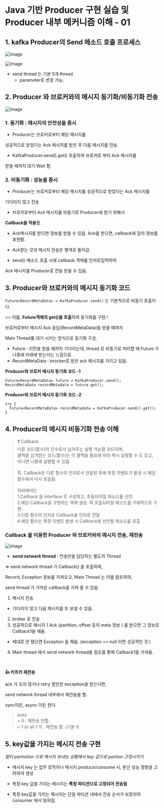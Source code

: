 
# Java 기반 Producer 구현 실습 및 Producer 내부 메커니즘 이해 - 01

## 1. kafka Producer의 Send 메소드 호출 프로세스
![image](https://github.com/CokeLee777/kafka-perfect-guide/assets/66711073/d8f016ec-9139-41c0-9036-8c8bf9d74ebd)

![image](https://github.com/CokeLee777/kafka-perfect-guide/assets/66711073/70decea7-41c5-4555-b271-76cea0988d52)

- send thread 는 기본 5개 thread
  - parameter로 변경 가능.

## 2. Producer 와 브로커와의 메시지 동기화/비동기화  전송

![image](https://github.com/CokeLee777/kafka-perfect-guide/assets/66711073/51a9523d-abe0-4a65-9f59-1a14aa5b5c98)


### 1. 동기화 : 메시지의 안전성을 중시
- Producer는 브로커로부터 해당 메시지를 

성공적으로 받았다는 Ack 메시지를 받은 후 다음 메시지를 전송.

- KafkaProducer.send().get() 호출하여 브로커로 부터 Ack 메시지를 

받을 때까지 대기 Wait 함.

### 2. 비동기화 : 성능을 중시
- Producer는 브로커로부터 해당 메시지를 성공적으로 받았다는 Ack 메시지를 

기다리지 않고 전송

- 브로커로부터 Ack 메시지를 비동기로 Producer에 받기 위해서

**Callback을 적용**함. 
  - Ack메시지를 받으면 정보를 받을 수 있음. Ack를 받으면, callback에 담아 정보를 표현함.

- Ack받는 것과 메시지 전송은 별개로 돌아감.

- send() 메소드 호출 시에 callback 객체를 인자로입력하여

Ack 메시지를 Producer로 전달 받을 수 있음.

## 3. Producer와 브로커와의 메시지 동기화 코드
```Future<RecordMetaData> = KafkaProducer.send()``` 는 기본적으로 비동기 호출이다.

=> 이를, **Future객체의 get()을 호출**하여 동기화를 구현.!

  브로커로부터 메시지 Ack 응답(RecordMetaData)을 받을 때까지 
  
  Main Thread를 대기 시키는 방식으로 동기화 구성.

- Future : 리턴을 받을 때까지 기다리는데, thread 로 비동기로 처리할 때 Future 가 나중에 미래에 받는다는 느낌으로.
- RecordMetaData : brocker로 받은 ack 메시지를 가지고 있음.

**Producer와 브로커 메시지 동기화 코드 -1**

```
Future<RecordMetaData> future = KafkaProducer.send();
RecordMetaData recordMetadata = future.get();
```

**Producer와 브로커 메시지 동기화 코드 -2**
```
try {
  Future<RecordMetaData> recordMetadata = KafkaProducer.send().get();
} 
```

## 4. Producer의 메시지 비동기화 전송 이해


> :question: Callback
\
다른 코드(함수)의 인수로서 넘겨주는 실행 가능함 코드이며, 
\
콜백을 넘겨받는 코드(함수)는 이 콜백을 필요에 따라 즉시 실행할 수 도 있고, 
\
아니면 나중에 실행할 수 있음.
\
\
즉, Callback은 다른 함수의 인자로서 전달된 후에 특정 이벤트가 발생 시 해당 함수에서 다시 호출됨.
\
\
자바에서는
\
1.Callback 을 interface 로 구성하고, 호출되어질 메소드를 선언.
\
2.해당 Callback을 구현하는 객체 생성. 즉 호출되어질 메소드를 구체적으로 구현.
\
3.다른 함수의 인지로 Callback을 인자로 전달
\
4.해당 함수는 특정 이벤트 발생 시 Callback에 선언될 메소드를 호출


### Callback 을 이용한 Producer 와 브로커와의 메시지 전송, 재전송

![image](https://github.com/CokeLee777/kafka-perfect-guide/assets/66711073/0980ed07-97b5-463c-9f65-9c03beccfe5c)

- **send network thread** : 전송만을 담당하는 별도의 Thread

=>  send network thread 가 Callback() 을 호출하여,
 
 Record, Exception 정보를 가져오고, Main Thread 는 이를 참조하여, 
 
 send thread 가 가져온 callback을 가져 올 수 있음.

1. 메시지 전송
  - 기다리지 않고 다음 메시지를 또 보낼 수 있음.
2. broker 로 전송
3.  성공적으로 메시지 1 Ack (partition, offset 등의 meta 정보 ) 를 받으면 그 정보로 Callback1을 채움.
  - 제대로 안 됐으면 Exception 을 채움. (exception == null 이면 성공적인 것.)
4. Main thread 에서 send network thread을 참조를 통해 Callback1을 가져옴.

<br>

**:+1: 카프카 재전송**

ack 가 오지 않거나 retry 할만한 exception을 받는다면,

send network thread 내부에서 재전송을 함.

sync이든, async 이든 한다.

>acks 
\
= 0 : 재전송 안함.
\
= 1 or all (-1) : 재전송 함. (기본 1)

## 5. key값을 가지는 메시지 전송 구현
*멀티 partiotion 으로 메시지 보내는 상황에서 key 값으로 partion 고정시키기*

-  메시지 key 는 업무 로직이나 메시지 produce/consume 시, 분산 성능 영향을 고려하여 생성

- 특정 key 값을 가지는 메시지는 **특정 파티션으로 고정되어 전송됨**

- 특정 key값을 가지는 메시지는 단일 파티션 내에서 전송 순서가 보장되어 consumer 에서 읽혀짐.



